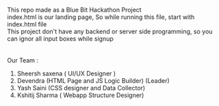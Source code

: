 This repo made as a Blue Bit Hackathon Project <br>
index.html is our landing page, So while running this file, start with index.html file <br>
This project don't have any backend or server side programming, so you can ignor all input boxes while signup <br>
<br> <br>
Our Team : <br>
1. Sheersh saxena ( UI/UX Designer ) <br>
2. Devendra (HTML Page and JS Logic Builder) (Leader)<br>
3. Yash Saini (CSS designer and Data Collector) <br>
4. Kshitij Sharma ( Webapp Structure Designer) <br>
